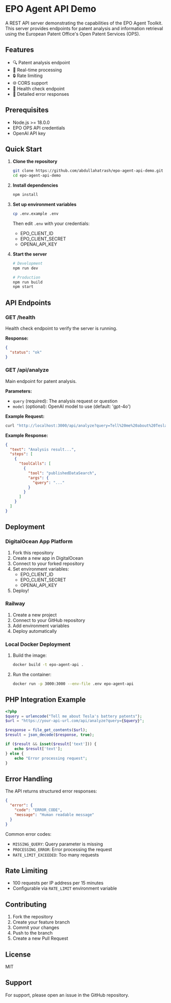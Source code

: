 # EPO Agent API Demo

A REST API server demonstrating the capabilities of the EPO Agent Toolkit. This server provides endpoints for patent analysis and information retrieval using the European Patent Office's Open Patent Services (OPS).

## Features

- 🔍 Patent analysis endpoint
- 🚀 Real-time processing
- 🔒 Rate limiting
- 🌐 CORS support
- 🏥 Health check endpoint
- 📝 Detailed error responses

## Prerequisites

- Node.js >= 18.0.0
- EPO OPS API credentials
- OpenAI API key

## Quick Start

1. **Clone the repository**
   ```bash
   git clone https://github.com/abdullahatrash/epo-agent-api-demo.git
   cd epo-agent-api-demo
   ```

2. **Install dependencies**
   ```bash
   npm install
   ```

3. **Set up environment variables**
   ```bash
   cp .env.example .env
   ```
   Then edit `.env` with your credentials:
   - EPO_CLIENT_ID
   - EPO_CLIENT_SECRET
   - OPENAI_API_KEY

4. **Start the server**
   ```bash
   # Development
   npm run dev

   # Production
   npm run build
   npm start
   ```

## API Endpoints

### GET /health
Health check endpoint to verify the server is running.

**Response:**
```json
{
  "status": "ok"
}
```

### GET /api/analyze
Main endpoint for patent analysis.

**Parameters:**
- `query` (required): The analysis request or question
- `model` (optional): OpenAI model to use (default: 'gpt-4o')

**Example Request:**
```bash
curl "http://localhost:3000/api/analyze?query=Tell%20me%20about%20Tesla's%20battery%20patents"
```

**Example Response:**
```json
{
  "text": "Analysis result...",
  "steps": [
    {
      "toolCalls": [
        {
          "tool": "publishedDataSearch",
          "args": {
            "query": "..."
          }
        }
      ]
    }
  ]
}
```

## Deployment

### DigitalOcean App Platform

1. Fork this repository
2. Create a new app in DigitalOcean
3. Connect to your forked repository
4. Set environment variables:
   - EPO_CLIENT_ID
   - EPO_CLIENT_SECRET
   - OPENAI_API_KEY
5. Deploy!

### Railway

1. Create a new project
2. Connect to your GitHub repository
3. Add environment variables
4. Deploy automatically

### Local Docker Deployment

1. Build the image:
   ```bash
   docker build -t epo-agent-api .
   ```

2. Run the container:
   ```bash
   docker run -p 3000:3000 --env-file .env epo-agent-api
   ```

## PHP Integration Example

```php
<?php
$query = urlencode("Tell me about Tesla's battery patents");
$url = "https://your-api-url.com/api/analyze?query={$query}";

$response = file_get_contents($url);
$result = json_decode($response, true);

if ($result && isset($result['text'])) {
    echo $result['text'];
} else {
    echo "Error processing request";
}
```

## Error Handling

The API returns structured error responses:

```json
{
  "error": {
    "code": "ERROR_CODE",
    "message": "Human readable message"
  }
}
```

Common error codes:
- `MISSING_QUERY`: Query parameter is missing
- `PROCESSING_ERROR`: Error processing the request
- `RATE_LIMIT_EXCEEDED`: Too many requests

## Rate Limiting

- 100 requests per IP address per 15 minutes
- Configurable via `RATE_LIMIT` environment variable

## Contributing

1. Fork the repository
2. Create your feature branch
3. Commit your changes
4. Push to the branch
5. Create a new Pull Request

## License

MIT

## Support

For support, please open an issue in the GitHub repository.